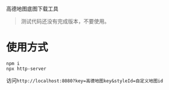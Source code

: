 高德地图底图下载工具

> 测试代码还没有完成版本，不要使用。

# 使用方式

```
npm i
npx http-server
```

访问`http://localhost:8080?key=高德地图key&styleId=自定义地图id`